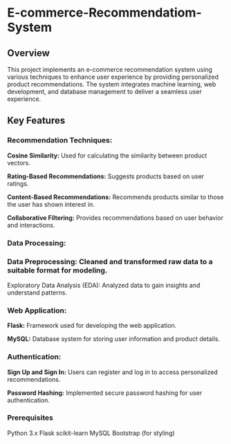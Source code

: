 # E-commerce-Recommendatiom-System
## Overview
This project implements an e-commerce recommendation system using various techniques to enhance user experience by providing personalized product recommendations. The system integrates machine learning, web development, and database management to deliver a seamless user experience.

## Key Features
### Recommendation Techniques:

**Cosine Similarity:** Used for calculating the similarity between product vectors.  

**Rating-Based Recommendations:** Suggests products based on user ratings.  

**Content-Based Recommendations:** Recommends products similar to those the user has shown interest in.  

**Collaborative Filtering:** Provides recommendations based on user behavior and interactions.  

### Data Processing:

### Data Preprocessing: Cleaned and transformed raw data to a suitable format for modeling.
Exploratory Data Analysis (EDA): Analyzed data to gain insights and understand patterns.
### Web Application:

**Flask:** Framework used for developing the web application.  

**MySQL:** Database system for storing user information and product details.  

### Authentication:
**Sign Up and Sign In:** Users can register and log in to access personalized recommendations.  

**Password Hashing:** Implemented secure password hashing for user authentication.

### Prerequisites
Python 3.x
Flask
scikit-learn
MySQL
Bootstrap (for styling)
